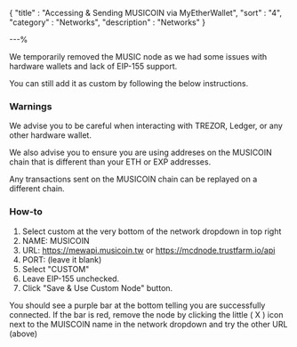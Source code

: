 {
"title"       : "Accessing & Sending MUSICOIN via MyEtherWallet",
"sort"        : "4",
"category"    : "Networks",
"description" : "Networks"
}

---%


We temporarily removed the MUSIC node as we had some issues with hardware wallets and lack of EIP-155 support.

You can still add it as custom by following the below instructions.

### Warnings

We advise you to be careful when interacting with TREZOR, Ledger, or any other hardware wallet.

We also advise you to ensure you are using addreses on the MUSICOIN chain that is different than your ETH or EXP addresses.

Any transactions sent on the MUSICOIN chain can be replayed on a different chain.

### How-to

1. Select custom at the very bottom of the network dropdown in top right
2. NAME: MUSICOIN
3. URL: https://mewapi.musicoin.tw or https://mcdnode.trustfarm.io/api
4. PORT: (leave it blank)
5. Select "CUSTOM"
6. Leave EIP-155 unchecked.
7. Click "Save & Use Custom Node" button.

You should see a purple bar at the bottom telling you are successfully connected. If the bar is red, remove the node by clicking the little ( X ) icon next to the MUISCOIN name in the network dropdown and try the other URL (above)

